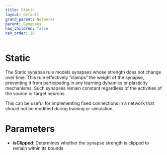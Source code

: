 ```yaml
---
title: Static
layout: default
grand_parent: Networks
parent: Synapses
has_children: false
nav_order: 20
---
```


# Static

The Static synapse rule models synapses whose strength does not change over time. This rule effectively “clamps” the weight of the synapse, preventing it from participating in any learning dynamics or plasticity mechanisms. Such synapses remain constant regardless of the activities of the source or target neurons.

This can be useful for implementing fixed connections in a network that should not be modified during training or simulation.

# Parameters

- **isClipped**: Determines whether the synapse strength is clipped to remain within its bounds
